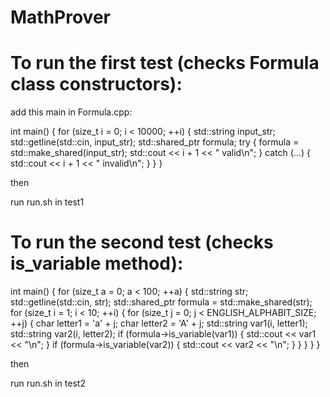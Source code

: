 # MathProver

# To run the first test (checks Formula class constructors):

add this main in Formula.cpp:

int main() {
for (size_t i = 0; i < 10000; ++i) {
std::string input_str;
std::getline(std::cin, input_str);
std::shared_ptr<Formula> formula;
try {
formula = std::make_shared<Formula>(input_str);
std::cout << i + 1 << " valid\n";
} catch (...) {
std::cout << i + 1 << " invalid\n";
}
}
}

then

run run.sh in test1

# To run the second test (checks is_variable method):

int main() {
for (size_t a = 0; a < 100; ++a) {
std::string str;
std::getline(std::cin, str);
std::shared_ptr<Formula> formula = std::make_shared<Formula>(str);
for (size_t i = 1; i < 10; ++i) {
for (size_t j = 0; j < ENGLISH_ALPHABIT_SIZE; ++j) {
char letter1 = 'a' + j;
char letter2 = 'A' + j;
std::string var1(i, letter1);
std::string var2(i, letter2);
if (formula->is_variable(var1)) {
std::cout << var1 << "\n";
}
if (formula->is_variable(var2)) {
std::cout << var2 << "\n";
}
}
}
}
}

then

run run.sh in test2
